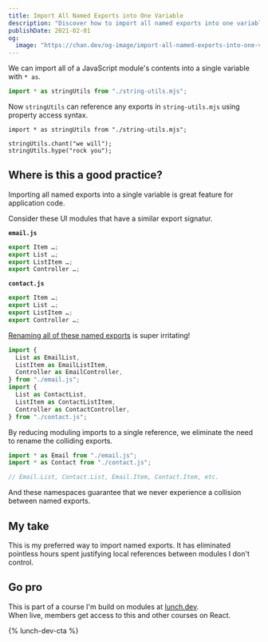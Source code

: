 ```yaml
---
title: Import All Named Exports into One Variable
description: "Discover how to import all named exports into one variable using *. Learn its benefits in application code, and how it can prevent export name collisions."
publishDate: 2021-02-01
og:
  image: "https://chan.dev/og-image/import-all-named-exports-into-one-variable.jpg"
---
```


We can import all of a JavaScript module's contents into a single variable with `* as`.

```js
import * as stringUtils from "./string-utils.mjs";
```

Now `stringUtils` can reference any exports in `string-utils.mjs` using property access syntax.

```js/2-3
import * as stringUtils from "./string-utils.mjs";

stringUtils.chant("we will");
stringUtils.hype("rock you");
```

## Where is this a good practice?

Importing all named exports into a single variable is great feature for application code.

Consider these UI modules that have a similar export signatur.

**`email.js`**

```js
export Item …;
export List …;
export ListItem …;
export Controller …;
```

**`contact.js`**

```js
export Item …;
export List …;
export ListItem …;
export Controller …;
```

[Renaming all of these named exports](../import-and-rename-named-exports/) is super irritating!

```js
import {
  List as EmailList,
  ListItem as EmailListItem,
  Controller as EmailController,
} from "./email.js";
import {
  List as ContactList,
  ListItem as ContactListItem,
  Controller as ContactController,
} from "./contact.js";
```

By reducing moduling imports to a single reference, we eliminate the need to rename the colliding exports.

```js
import * as Email from "./email.js";
import * as Contact from "./contact.js";

// Email.List, Contact.List, Email.Item, Contact.Item, etc.
```

And these namespaces guarantee that we never experience a collision between named exports.

## My take

This is my preferred way to import named exports. It has eliminated pointless hours spent justifying local references between modules I don't control.

## Go pro

This is part of a course I'm build on modules at [lunch.dev](https://www.lunch.dev).  
When live, members get access to this and other courses on React.

{% lunch-dev-cta %}
